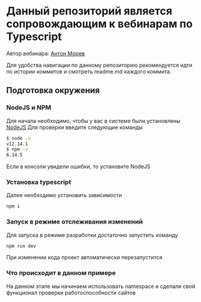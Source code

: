 # Данный репозиторий является сопровождающим к вебинарам по Typescript

Автор вебинара: [Антон Морев](https://amorev.ru)

Для удобства навигации по данному репозиторию рекомендуется идти по истории коммитов и смотреть readme.md каждого коммита.

## Подготовка окружения

### NodeJS и NPM

Для начала необходимо, чтобы у вас в системе были установлены [NodeJS](https://nodejs.org/en/download/)
Для проверки введите следующие команды

```bash
$ node -v                       
v12.14.1                        
$ npm -v                        
6.14.5                          
```
 
Если в консоли увидели ошибки, то установите NodeJS

### Установка typescript

Далее необходимо установить зависимости

```bash
npm i 
```

### Запуск в режиме отслеживания изменений

Для запуска в режиме разработки достаточно запустить команду

```bash
npm run dev
```

При изменении кода проект автоматически перезапустится

### Что происходит в данном примере

На данном этапе мы начинаем использовать namespace и сделали свой функционал проверки работоспособности сайтов

